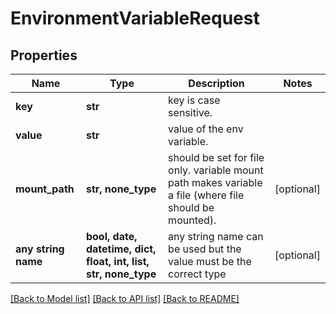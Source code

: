 # EnvironmentVariableRequest


## Properties
Name | Type | Description | Notes
------------ | ------------- | ------------- | -------------
**key** | **str** | key is case sensitive. | 
**value** | **str** | value of the env variable. | 
**mount_path** | **str, none_type** | should be set for file only. variable mount path makes variable a file (where file should be mounted). | [optional] 
**any string name** | **bool, date, datetime, dict, float, int, list, str, none_type** | any string name can be used but the value must be the correct type | [optional]

[[Back to Model list]](../README.md#documentation-for-models) [[Back to API list]](../README.md#documentation-for-api-endpoints) [[Back to README]](../README.md)


